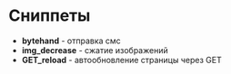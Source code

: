 # Сниппеты
- **bytehand** - отправка смс
- **img_decrease** - сжатие изображений
- **GET_reload** - автообновление страницы через GET
